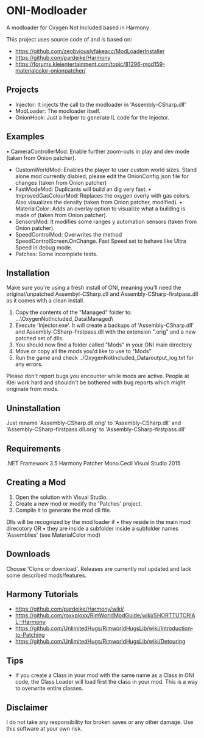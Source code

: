 # ONI-Modloader
A modloader for Oxygen Not Included based in Harmony

This project uses source code of and is based on:
* https://github.com/zeobviouslyfakeacc/ModLoaderInstaller
* https://github.com/pardeike/Harmony
* https://forums.kleientertainment.com/topic/81296-mod159-materialcolor-onionpatcher/


Projects
--------
* Injector: It injects the call to the modloader in 'Assembly-CSharp.dll'
* ModLoader: The modloader itself.
* OnionHook: Just a helper to generate IL code for the Injector.


Examples
--------
• CameraControllerMod: Enable further zoom-outs in play and dev mode (taken from Onion patcher).
* CustomWorldMod: Enables the player to user custom world sizes. Stand alone mod currently diabled, please edit the OnionConfig.json file for changes (taken from Onion patcher)
* FastModeMod: Duplicants will build an dig very fast.
• ImprovedGasColourMod: Replaces the oxygen overly with gas colors. Also visualizes the density (taken from Onion patcher, modified).
• MaterialColor: Adds an overlay option to visualize what a building is made of (taken from Onion patcher).
* SensorsMod: It modifies some ranges y automation sensors (taken from Onion patcher).
* SpeedControlMod: Overwrites the method SpeedControlScreen.OnChange. Fast Speed set to behave like Ultra Speed in debug mode.
* Patches: Some incomplete tests.


Installation
------------
Make sure you're using a fresh install of ONI, meaning you'll need the original/unpatched Assembyl-CSharp.dll and Assembly-CSharp-firstpass.dll as it comes with a clean install.
1. Copy the contents of the "Managed" folder to: ...\OxygenNotIncluded_Data\Managed\
2. Execute 'Injector.exe'. It will create a backups of 'Assembly-CSharp.dll' and Assembly-CSharp-firstpass.dll with the extension ".orig"  and a new patched set of dlls.
3. You should now find a folder called "Mods" in your ONI main directory
4. Move or copy all the mods you'd like to use to "Mods"
5. Run the game and check ../OxygenNotIncluded_Data/output_log.txt for any errors.

Pleaso don't report bugs you encounter while mods are active. People at Klei work hard and shouldn't be bothered with bug reports which might originate from mods.

Uninstallation
--------------
Just rename 'Assembly-CSharp.dll.orig' to 'Assembly-CSharp.dll' and 'Assembly-CSharp-firstpass.dll.orig' to 'Assembly-CSharp-firstpass.dll'


Requirements
------------
.NET Framework 3.5
Harmony Patcher
Mono.Cecil
Visual Studio 2015


Creating a Mod
--------------
1. Open the solution with Visual Studio.
2. Create a new mod or modify the 'Patches' project.
3. Compile it to generate the mod dll file.

Dlls will be recognized by the mod loader if 
• they reside in the main mod direcotory 
OR
• they are inside a subfolder inside a subfolder names 'Assemblies' (see MaterialColor mod)


Downloads
---------
Choose 'Clone or download'. Releases are currently not updated and lack some described mods/features.


Harmony Tutorials
-----------------
* https://github.com/pardeike/Harmony/wiki/
* https://github.com/roxxploxx/RimWorldModGuide/wiki/SHORTTUTORIAL:-Harmony
* https://github.com/UnlimitedHugs/RimworldHugsLib/wiki/Introduction-to-Patching
* https://github.com/UnlimitedHugs/RimworldHugsLib/wiki/Detouring


Tips
----
* If you create a Class in your mod with the same name as a Class in ONI code, the Class Loader will load first the class in your mod. This is a way to overwrite entire classes.


Disclaimer
----------
I do not take any responsibility for broken saves or any other damage. Use this software at your own risk.

